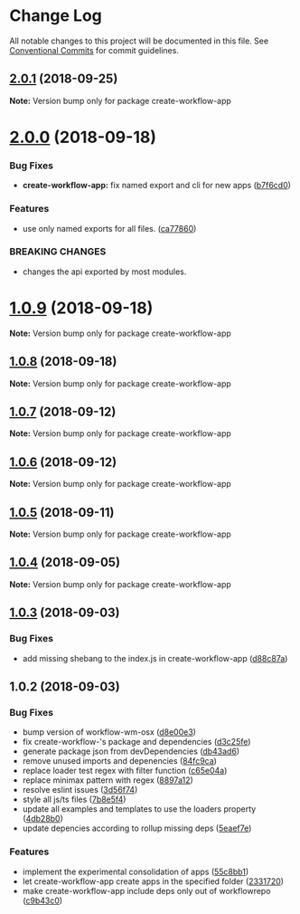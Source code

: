 # Change Log

All notable changes to this project will be documented in this file.
See [Conventional Commits](https://conventionalcommits.org) for commit guidelines.

<a name="2.0.1"></a>
## [2.0.1](https://github.com/havardh/workflow/compare/create-workflow-app@2.0.0...create-workflow-app@2.0.1) (2018-09-25)

**Note:** Version bump only for package create-workflow-app





<a name="2.0.0"></a>
# [2.0.0](https://github.com/havardh/workflow/compare/create-workflow-app@1.0.9...create-workflow-app@2.0.0) (2018-09-18)


### Bug Fixes

* **create-workflow-app:** fix named export and cli for new apps ([b7f6cd0](https://github.com/havardh/workflow/commit/b7f6cd0))


### Features

* use only named exports for all files. ([ca77860](https://github.com/havardh/workflow/commit/ca77860))


### BREAKING CHANGES

* changes the api exported by most modules.





<a name="1.0.9"></a>
# [1.0.9](https://github.com/havardh/workflow/compare/create-workflow-app@1.0.8...create-workflow-app@1.0.9) (2018-09-18)

**Note:** Version bump only for package create-workflow-app





<a name="1.0.8"></a>
## [1.0.8](https://github.com/havardh/workflow/compare/create-workflow-app@1.0.7...create-workflow-app@1.0.8) (2018-09-18)

**Note:** Version bump only for package create-workflow-app





<a name="1.0.7"></a>
## [1.0.7](https://github.com/havardh/workflow/compare/create-workflow-app@1.0.6...create-workflow-app@1.0.7) (2018-09-12)

**Note:** Version bump only for package create-workflow-app





<a name="1.0.6"></a>
## [1.0.6](https://github.com/havardh/workflow/compare/create-workflow-app@1.0.5...create-workflow-app@1.0.6) (2018-09-12)

**Note:** Version bump only for package create-workflow-app





<a name="1.0.5"></a>
## [1.0.5](https://github.com/havardh/workflow/compare/create-workflow-app@1.0.4...create-workflow-app@1.0.5) (2018-09-11)

**Note:** Version bump only for package create-workflow-app





<a name="1.0.4"></a>
## [1.0.4](https://github.com/havardh/workflow/compare/create-workflow-app@1.0.3...create-workflow-app@1.0.4) (2018-09-05)

**Note:** Version bump only for package create-workflow-app





<a name="1.0.3"></a>
## [1.0.3](https://github.com/havardh/workflow/compare/create-workflow-app@1.0.2...create-workflow-app@1.0.3) (2018-09-03)


### Bug Fixes

* add missing shebang to the index.js in create-workflow-app ([d88c87a](https://github.com/havardh/workflow/commit/d88c87a))





<a name="1.0.2"></a>
## 1.0.2 (2018-09-03)


### Bug Fixes

* bump version of workflow-wm-osx ([d8e00e3](https://github.com/havardh/workflow/commit/d8e00e3))
* fix create-workflow-'s package and dependencies ([d3c25fe](https://github.com/havardh/workflow/commit/d3c25fe))
* generate package json from devDependencies ([db43ad6](https://github.com/havardh/workflow/commit/db43ad6))
* remove unused imports and depenencies ([84fc9ca](https://github.com/havardh/workflow/commit/84fc9ca))
* replace loader test regex with filter function ([c65e04a](https://github.com/havardh/workflow/commit/c65e04a))
* replace minimax pattern with regex ([8897a12](https://github.com/havardh/workflow/commit/8897a12))
* resolve eslint issues ([3d56f74](https://github.com/havardh/workflow/commit/3d56f74))
* style all js/ts files ([7b8e5f4](https://github.com/havardh/workflow/commit/7b8e5f4))
* update all examples and templates to use the loaders property ([4db28b0](https://github.com/havardh/workflow/commit/4db28b0))
* update depencies according to rollup missing deps ([5eaef7e](https://github.com/havardh/workflow/commit/5eaef7e))


### Features

* implement the experimental consolidation of apps ([55c8bb1](https://github.com/havardh/workflow/commit/55c8bb1))
* let create-workflow-app create apps in the specified folder ([2331720](https://github.com/havardh/workflow/commit/2331720))
* make create-workflow-app include deps only out of workflowrepo ([c9b43c0](https://github.com/havardh/workflow/commit/c9b43c0))
